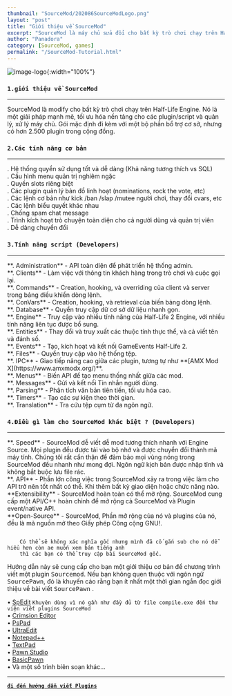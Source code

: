 ```yaml
---
thumbnail: "SourceMod/202086SourceModLogo.png"
layout: "post"
title: "Giới thiệu về SourceMod"
excerpt: "SourceMod là máy chủ sửa đổi cho bất kỳ trò chơi chạy trên Half-Life 2 động cơ..."
author: "Panadora"
category: [SourceMod, games]
permalink: "/SourceMod-Tutorial.html"
---
```


![image-logo]({{baseurl}}/image/SourceMod/logo.png){:width="100%"}

### `1.giới thiệu về SourceMod` ###
<hr>
SourceMod là modify cho bất kỳ trò chơi chạy trên Half-Life Engine. Nó là một giải pháp mạnh mẽ, tối ưu hóa nền tảng cho các plugin/script và quản lý, xử lý máy chủ. Gói mặc định đi kèm với một bộ phần bổ trợ cơ sở, nhưng có hơn 2.500 plugin trong cộng đồng.

### `2.Các tính năng cơ bản` ###
<hr>
 . Hệ thống quyền sử dụng tốt và dễ dàng (Khả năng tương thích vs SQL)<br>
 . Cấu hình menu quản trị nghiêm ngặc<br>
 . Quyền slots riêng biệt<br>
 . Các plugin quản lý bản đồ linh hoạt (nominations, rock the vote, etc)<br>
 . Các lệnh cơ bản như kick /ban /slap /mutee người chơi, thay đổi cvars, etc<br>
 . Các lệnh biểu quyết khác nhau<br>
 . Chống spam chat message<br>
 . Trình kích hoạt trò chuyện toàn diện cho cả người dùng và quản trị viên<br>
 . Dễ dàng chuyển đổi<br>

### `3.Tính năng script (Developers)` ###
<hr>
 **. Administration** - API toàn diện để phát triển hệ thống admin.<br>
 **. Clients** - Làm việc với thông tin khách hàng trong trò chơi và cuộc gọi lại.<br>
 **. Commands** - Creation, hooking, và overriding của client và server trong bảng điều khiển dòng lệnh.<br>
 **. ConVars** - Creation, hooking, và retrieval của biến bảng dòng lệnh.<br>
 **. Database** - Quyền truy cập dữ cơ sở dữ liệu nhanh gọn.<br>
 **. Engine** - Truy cập vào nhiều tính năng của Half-Life 2 Engine, với nhiều tính năng liên tục được bổ sung.<br>
 **. Entities** - Thay đổi và truy xuất các thuộc tính thực thể, và cả viết tên và đánh số.<br>
 **. Events** - Tạo, kích hoạt và kết nối GameEvents Half-Life 2.<br>
 **. Files** - Quyền truy cập vào hệ thống tệp.<br>
 **. IPC** - Giao tiếp nâng cao giữa các plugin, tương tự như **[AMX Mod X](https://www.amxmodx.org/)**.<br>
 **. Menus** - Biến API để tạo menu thống nhất giữa các mod.<br>
 **. Messages** - Gửi và kết nối Tin nhắn người dùng.<br>
 **. Parsing** - Phân tích văn bản tiên tiến, tối ưu hóa cao.<br>
 **. Timers** - Tạo các sự kiện theo thời gian.<br>
 **. Translation** - Tra cứu tệp cụm từ đa ngôn ngữ.<br>

### `4.Điều gì làm cho SourceMod khác biệt ? (Developers)` ###
<hr>
 **. Speed** - SourceMod dễ viết dễ mod tương thích nhanh với Engine Source. Mọi plugin đều được tải vào bộ nhớ và được chuyển đổi thành mã máy tính. Chúng tôi rất cẩn thận để đảm bảo mọi vùng nóng trong SourceMod đều nhanh như mong đợi. Ngôn ngữ kịch bản được nhập tĩnh và không bắt buộc lưu file rác.<br>
 **. API** - Phần lớn công việc trong SourceMod xảy ra trong việc làm cho API trở nên tốt nhất có thể. Khi thêm bất kỳ giao diện hoặc chức năng nào.<br>
**Extensibility** - SourceMod hoàn toàn có thể mở rộng. SourceMod cung cấp một API/C++ hoàn chỉnh để mở rộng cả SourceMod và Plugin event/native API.<br>
**Open-Source** - SourceMod, Phần mở rộng của nó và plugins của nó, đều là mã nguồn mở theo Giấy phép Công cộng GNU!.

```terminal

    Có thể sẽ không xác nghĩa gốc nhưng mình đã cố gắn sub cho nó dễ hiểu hơn còn ae muốn xem bản tiếng anh 
    thì các bạn có thể truy cập bài SourceMod gốc.

```

Hướng dẫn này sẽ cung cấp cho bạn một giới thiệu cơ bản để chương trình viết một plugin <kbd>Sourcemod</kbd>. Nếu bạn không quen thuộc với ngôn ngữ <kbd>SourcePawn</kbd>, đó là khuyến cáo rằng bạn ít nhất một thời gian ngắn đọc giới thiệu về bài viết <kbd>SourcePawn</kbd> .

 • [SpEdit](https://forums.alliedmods.net/showthread.php?t=259917) `Khuyên dùng vì nó gần như đầy đủ từ file compile.exe đến thư viện viết plugins SourceMod`<br>
 • [Crimsion Editor](https://www.crimsoneditor.com/)<br>
 • [PsPad](http://www.pspad.com/)<br>
 • [UltraEdit](http://www.ultraedit.com/)<br>
 • [Notepad++](https://notepad-plus-plus.org/)<br>
 • [TextPad](https://www.textpad.com/)<br>
 • [Pawn Studio](http://sourceforge.net/projects/pawnstudio/)<br>
 • [BasicPawn](https://forums.alliedmods.net/showthread.php?t=289127)<br>
 • Và một số trình biên soạn khác...<br>
<hr>

[**`đi đến hướng dẫn viết Plugins`**](/sourcemods/huong-dan-viet-plugin-part-1.html)